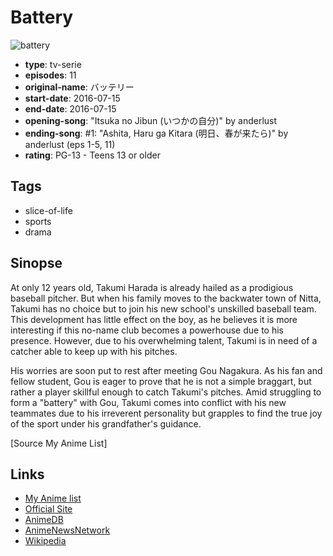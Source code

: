 # Battery

![battery](https://cdn.myanimelist.net/images/anime/6/79158.jpg)

-   **type**: tv-serie
-   **episodes**: 11
-   **original-name**: バッテリー
-   **start-date**: 2016-07-15
-   **end-date**: 2016-07-15
-   **opening-song**: "Itsuka no Jibun (いつかの自分)" by anderlust
-   **ending-song**: #1: "Ashita, Haru ga Kitara (明日、春が来たら)" by anderlust (eps 1-5, 11)
-   **rating**: PG-13 - Teens 13 or older

## Tags

-   slice-of-life
-   sports
-   drama

## Sinopse

At only 12 years old, Takumi Harada is already hailed as a prodigious baseball pitcher. But when his family moves to the backwater town of Nitta, Takumi has no choice but to join his new school's unskilled baseball team. This development has little effect on the boy, as he believes it is more interesting if this no-name club becomes a powerhouse due to his presence. However, due to his overwhelming talent, Takumi is in need of a catcher able to keep up with his pitches.

His worries are soon put to rest after meeting Gou Nagakura. As his fan and fellow student, Gou is eager to prove that he is not a simple braggart, but rather a player skillful enough to catch Takumi's pitches. Amid struggling to form a "battery" with Gou, Takumi comes into conflict with his new teammates due to his irreverent personality but grapples to find the true joy of the sport under his grandfather's guidance.

[Source My Anime List]

## Links

-   [My Anime list](https://myanimelist.net/anime/32947/Battery)
-   [Official Site](http://www.battery-anime.com/)
-   [AnimeDB](http://anidb.info/perl-bin/animedb.pl?show=anime&aid=11996)
-   [AnimeNewsNetwork](http://www.animenewsnetwork.com/encyclopedia/anime.php?id=18153)
-   [Wikipedia](http://en.wikipedia.org/wiki/Battery_%28novel_series%29)
